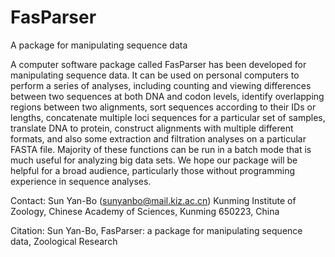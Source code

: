 # FasParser
A package for manipulating sequence data

A computer software package called FasParser has been developed for manipulating sequence data. It can be used on personal computers to perform a series of analyses, including counting and viewing differences between two sequences at both DNA and codon levels, identify overlapping regions between two alignments, sort sequences according to their IDs or lengths, concatenate multiple loci sequences for a particular set of samples, translate DNA to protein, construct alignments with multiple different formats, and also some extraction and filtration analyses on a particular FASTA file. Majority of these functions can be run in a batch mode that is much useful for analyzing big data sets. We hope our package will be helpful for a broad audience, particularly those without programming experience in sequence analyses. 

Contact: Sun Yan-Bo (sunyanbo@mail.kiz.ac.cn)
Kunming Institute of Zoology, Chinese Academy of Sciences, Kunming 650223, China

Citation:
Sun Yan-Bo, FasParser: a package for manipulating sequence data, Zoological Research
